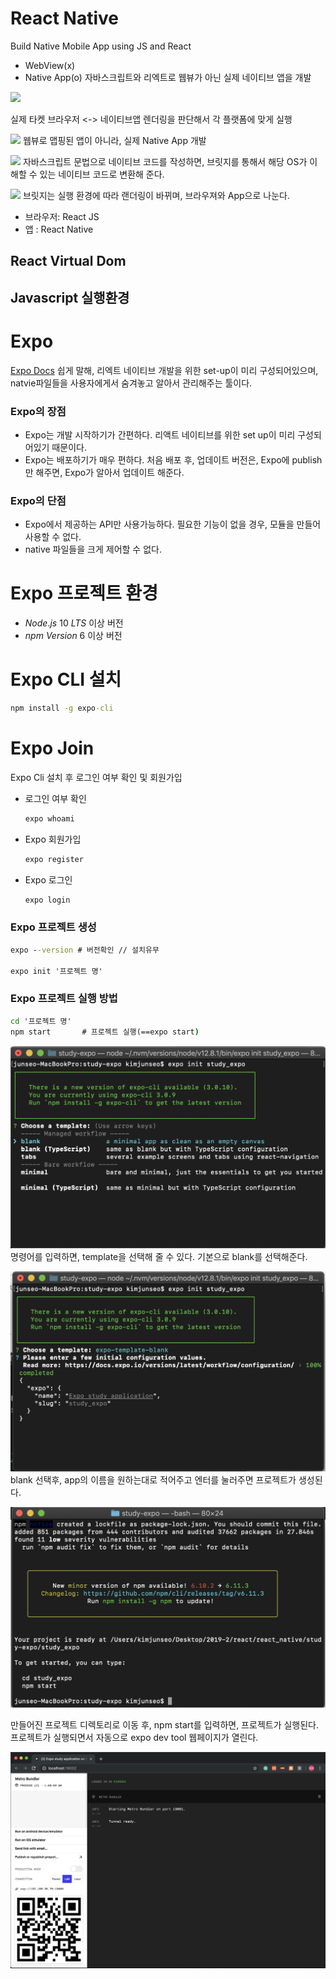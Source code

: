 # React Native
Build Native Mobile App using JS and React

* WebView(x)
* Native App(o)
자바스크립트와 리엑트로 웹뷰가 아닌 실제 네이티브 앱을 개발

![](assets/react-native.md-2020-06-01-13-35-51.png)

실제 타켓
브라우저 <-> 네이티브앱
렌더링을 판단해서 각 플랫폼에 맞게 실행

![](assets/react-native.md-2020-06-03-12-32-25.png)
웹뷰로 맵핑된 앱이 아니라, 실제 Native App 개발

![](assets/react-native.md-2020-06-03-12-33-14.png)
자바스크립트 문법으로 네이티브 코드를 작성하면, 브릿지를 통해서 해당 OS가 이해할 수 있는 네이티브 코드로 변환해 준다.

![](assets/react-native.md-2020-06-03-12-34-30.png)
브릿지는 실행 환경에 따라 랜더링이 바뀌며, 브라우져와 App으로 나눈다.
* 브라우저: React JS
* 앱 : React Native


## React Virtual Dom

## Javascript 실행환경

# Expo

[Expo Docs](https://docs.expo.io/get-started/installation/)
쉽게 말해, 리엑트 네이티브 개발을 위한 set-up이 미리 구성되어있으며, natvie파일들을 사용자에게서 숨겨놓고 알아서 관리해주는 툴이다.

### Expo의 장점
* Expo는 개발 시작하기가 간편하다. 리액트 네이티브를 위한 set up이 미리 구성되어있기 때문이다.
* Expo는 배포하기가 매우 편하다. 처음 배포 후, 업데이트 버전은, Expo에 publish만 해주면, Expo가 알아서 업데이트 해준다.

### Expo의 단점
* Expo에서 제공하는 API만 사용가능하다. 필요한 기능이 없을 경우, 모듈을 만들어 사용할 수 없다.
* native 파일들을 크게 제어할 수 없다.

# Expo 프로젝트 환경
* $Node.js$ $10$ $LTS$ 이상 버전
* $npm$ $Version$ $6$ 이상 버전

# Expo CLI 설치
```cmd
npm install -g expo-cli
```

# Expo Join
Expo Cli 설치 후 로그인 여부 확인 및 회원가입

* 로그인 여부 확인
    ```cmd
    expo whoami
    ```
* Expo 회원가입
    ```cmd
    expo register
    ```
* Expo 로그인
    ```cmd
    expo login
    ```


### Expo 프로젝트 생성
```cmd
expo --version # 버전확인 // 설치유무

expo init '프로젝트 명'
```

### Expo 프로젝트 실행 방법
```cmd
cd '프로젝트 명'
npm start       # 프로젝트 실행(==expo start)
```
![](assets/react-native-761c54a6.png)
명령어를 입력하면, template을 선택해 줄 수 있다. 기본으로 blank를 선택해준다.

![](assets/react-native-5c4f5abe.png)
blank 선택후, app의 이름을 원하는대로 적어주고 엔터를 눌러주면 프로젝트가 생성된다.

![](assets/react-native-f34e6152.png)

만들어진 프로젝트 디렉토리로 이동 후, npm start를 입력하면, 프로젝트가 실행된다.
프로젝트가 실행되면서 자동으로 expo dev tool 웹페이지가 열린다.

![](assets/react-native-1abb27ce.png)
